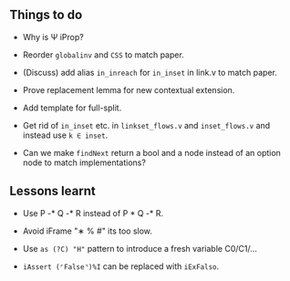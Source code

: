 Things to do
------------

- Why is Ψ iProp?

- Reorder `globalinv` and `CSS` to match paper.

- (Discuss) add alias `in_inreach` for `in_inset` in link.v to match paper.

- Prove replacement lemma for new contextual extension.

- Add template for full-split.

- Get rid of `in_inset` etc. in `linkset_flows.v` and `inset_flows.v` and instead use `k ∈ inset`.

- Can we make `findNext` return a bool and a node instead of an option node to match implementations?


Lessons learnt
--------------

- Use P -* Q -* R instead of P * Q -* R.

- Avoid iFrame "∗ % #" its too slow.

- Use `as (?C) "H"` pattern to introduce a fresh variable C0/C1/...

- `iAssert (⌜False⌝)%I` can be replaced with `iExFalso`.

